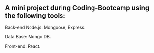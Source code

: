 ## A mini project during Coding-Bootcamp using the following tools:

Back-end Node.js:
  Mongoose,
  Express.

Data Base:
  Mongo DB.

Front-end:
  React.
